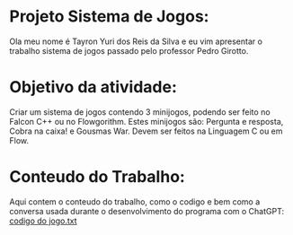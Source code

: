# Projeto Sistema de Jogos:
Ola meu nome é Tayron Yuri dos Reis da Silva e eu vim apresentar o trabalho sistema de jogos passado pelo professor Pedro Girotto.
# Objetivo da atividade:
Criar um sistema de jogos contendo 3 minijogos, podendo ser feito no Falcon C++ ou no Flowgorithm. Estes minijogos são: Pergunta e resposta, Cobra na caixa! e Gousmas War. Devem ser feitos na Linguagem C ou em Flow.
# Conteudo do Trabalho:
Aqui contem o conteudo do trabalho, como o codigo e bem como a conversa usada durante o desenvolvimento do programa com o ChatGPT:
[codigo do jogo.txt](https://github.com/user-attachments/files/19476711/codigo.do.jogo.txt)
